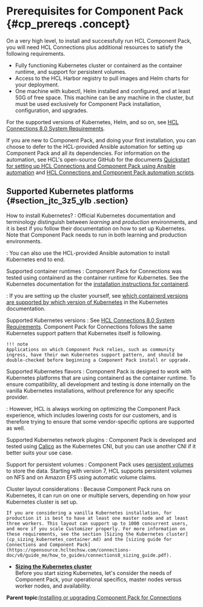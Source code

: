 # Prerequisites for Component Pack {#cp_prereqs .concept}

On a very high level, to install and successfully run HCL Component Pack, you will need HCL Connections plus additional resources to satisfy the following requirements.

-   Fully functioning Kubernetes cluster or containerd as the container runtime, and support for persistent volumes.
-   Access to the HCL Harbor registry to pull images and Helm charts for your deployment.
-   One machine with kubectl, Helm installed and configured, and at least 50G of free space. This machine can be any machine in the cluster, but must be used exclusively for Component Pack installation, configuration, and upgrades.

For the supported versions of Kubernetes, Helm, and so on, see [HCL Connections 8.0 System Requirements](https://support.hcltechsw.com/csm?id=kb_article&sysparm_article=KB0073654).

If you are new to Component Pack, and doing your first installation, you can choose to defer to the HCL-provided Ansible automation for setting up Component Pack and all its dependencies. For information on the automation, see HCL's open-source GitHub for the documents [Quickstart for setting up HCL Connections and Component Pack using Ansible automation](https://github.com/HCL-TECH-SOFTWARE/connections-automation/blob/main/documentation/QUICKSTART.md) and [HCL Connections and Component Pack automation scripts](https://github.com/HCL-TECH-SOFTWARE/connections-automation/blob/main/README.md).

## Supported Kubernetes platforms {#section_jtc_3z5_ylb .section}

How to install Kubernetes?
:   Official Kubernetes documentation and terminology distinguish between *learning* and *production* environments, and it is best if you follow their documentation on how to set up Kubernetes. Note that Component Pack needs to run in both learning and production environments.

:   You can also use the HCL-provided Ansible automation to install Kubernetes end to end.

Supported container runtimes
:   Component Pack for Connections was tested using containerd as the container runtime for Kubernetes. See the Kubernetes documentation for the [installation instructions for containerd](https://kubernetes.io/docs/setup/production-environment/container-runtimes/).

:   If you are setting up the cluster yourself, see [which containerd versions are supported by which version of Kubernetes](https://containerd.io/releases/#kubernetes-support) in the Kubernetes documentation.

Supported Kubernetes versions
:   See [HCL Connections 8.0 System Requirements](https://support.hcltechsw.com/csm?id=kb_article&sysparm_article=KB0073654). Component Pack for Connections follows the same Kubernetes support pattern that Kubernetes itself is following.

    !!! note
    Applications on which Component Pack relies, such as community ingress, have their own Kubernetes support pattern, and should be double-checked before beginning a Component Pack install or upgrade.

Supported Kubernetes flavors
:   Component Pack is designed to work with Kubernetes platforms that are using containerd as the container runtime. To ensure compatibility, all development and testing is done internally on the vanilla Kubernetes installations, without preference for any specific provider.

:   However, HCL is always working on optimizing the Component Pack experience, which includes lowering costs for our customers, and is therefore trying to ensure that some vendor-specific options are supported as well.

Supported Kubernetes network plugins
:   Component Pack is developed and tested using [Calico](https://docs.projectcalico.org/getting-started/kubernetes/) as the Kubernetes CNI, but you can use another CNI if it better suits your use case.

Support for persistent volumes
:   Component Pack uses [persistent volumes](https://kubernetes.io/docs/concepts/storage/persistent-volumes/) to store the data. Starting with version 7, HCL supports persistent volumes on NFS and on Amazon EFS using automatic volume claims.

Cluster layout considerations
:   Because Component Pack runs on Kubernetes, it can run on one or multiple servers, depending on how your Kubernetes cluster is set up.

    If you are considering a vanilla Kubernetes installation, for production it is best to have at least one master node and at least three workers. This layout can support up to 1000 concurrent users, and more if you scale Customizer properly. For more information on these requirements, see the section [Sizing the Kubernetes cluster](cp_sizing_kubernetes_container.md) and the [sizing guide for Connections and Component Pack](https://opensource.hcltechsw.com/connections-doc/v8/guide_me/how_to_guides/connections8_sizing_guide.pdf).

-   **[Sizing the Kubernetes cluster](../install/cp_sizing_kubernetes_container.md)**  
Before you start sizing Kubernetes, let's consider the needs of Component Pack, your operational specifics, master nodes versus worker nodes, and availability.

**Parent topic:**[Installing or upgrading Component Pack for Connections](../install/cp_install_config_intro.md)

